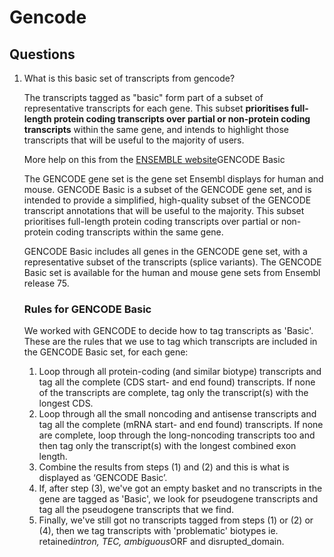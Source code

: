 # Gencode

## Questions

1. What is this basic set of transcripts from gencode?

   The transcripts tagged as "basic" form part of a subset of representative transcripts for each gene. This subset **prioritises full-length protein coding transcripts over partial or non-protein coding transcripts** within the same gene, and intends to highlight those transcripts that will be useful to the majority of users.
   
   More help on this from the [ENSEMBLE website](https://asia.ensembl.org/info/genome/genebuild/transcript_quality_tags.html#basic)GENCODE Basic
   
   The GENCODE gene set is the gene set Ensembl displays for human and  mouse. GENCODE Basic is a subset of the GENCODE gene set, and is  intended to provide a simplified, high-quality subset of the GENCODE  transcript annotations that will be useful to the majority. This subset  prioritises full-length protein coding transcripts over partial or  non-protein coding transcripts within the same gene.
   
   GENCODE Basic includes all genes in the GENCODE gene set, with a  representative subset of the transcripts (splice variants). The GENCODE  Basic set is available for the human and mouse gene sets from Ensembl  release 75.
   
   ### Rules for GENCODE Basic
   
   We worked with GENCODE to decide how to tag transcripts as 'Basic'.  These are the rules that we use to tag which transcripts are included in  the GENCODE Basic set, for each gene:
   
   1. Loop through all protein-coding (and similar biotype) transcripts  and tag all the complete (CDS start- and end found) transcripts. If none  of the transcripts are complete, tag only the transcript(s) with the  longest CDS.
   2. Loop through all the small noncoding and antisense transcripts and  tag all the complete (mRNA start- and end found) transcripts. If none  are complete, loop through the long-noncoding transcripts too and then  tag only the transcript(s) with the longest combined exon length.
   3. Combine the results from steps (1) and (2) and this is what is displayed as ‘GENCODE Basic’.
   4. If, after step (3), we've got an empty basket and no transcripts in  the gene are tagged as 'Basic', we look for pseudogene transcripts and  tag all the pseudogene transcripts that we find.
   5. Finally, we've still got no transcripts tagged from steps (1) or (2)  or (4), then we tag transcripts with 'problematic' biotypes ie.  retained*intron, TEC, ambiguous*ORF and disrupted_domain.



